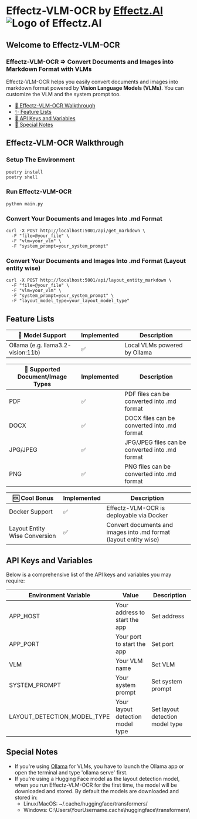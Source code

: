 # Effectz-VLM-OCR by [Effectz.AI](https://www.effectz.ai/)  ![Logo of Effectz.AI](https://github.com/effectz-ai/Effectz_VLM_OCR/blob/main/img/effectzai.png)

## Welcome to Effectz-VLM-OCR
### Effectz-VLM-OCR => Convert Documents and Images into Markdown Format with VLMs 
Effectz-VLM-OCR helps you easily convert documents and images into markdown format powered by **Vision Language Models (VLMs)**. You can customize the VLM and the system prompt too.


- [💾 Effectz-VLM-OCR Walkthrough](#effectz-vlm-ocr-walkthrough)
- [✨ Feature Lists](#feature-lists)
- [🔑 API Keys and Variables](#api-keys-and-variables)
- [📌 Special Notes](#special-notes)


## Effectz-VLM-OCR Walkthrough

### Setup The Environment

```
poetry install
poetry shell
```

### Run Effectz-VLM-OCR

```
python main.py
```

### Convert Your Documents and Images Into .md Format

```
curl -X POST http://localhost:5001/api/get_markdown \
  -F "file=@your_file" \
  -F "vlm=your_vlm" \
  -F "system_prompt=your_system_prompt"
```

### Convert Your Documents and Images Into .md Format (Layout entity wise)

```
curl -X POST http://localhost:5001/api/layout_entity_markdown \
  -F "file=@your_file" \
  -F "vlm=your_vlm" \
  -F "system_prompt=your_system_prompt" \
  -F "layout_model_type=your_layout_model_type"
```


## Feature Lists

| 🤖 Model Support                       | Implemented | Description                  |
| -------------------------------------- | ----------- | ---------------------------- |
| Ollama (e.g. llama3.2-vision:11b)      | ✅         | Local VLMs powered by Ollama |

| 📁 Supported Document/Image Types             | Implemented | Description                                      |
| --------------------------------------------- | ----------- | ------------------------------------------------- |
| PDF                                           | ✅         | PDF files can be converted into .md format        |
| DOCX                                          | ✅         | DOCX files can be converted into .md format       |
| JPG/JPEG                                      | ✅         | JPG/JPEG files can be converted into .md format   |
| PNG                                           | ✅         | PNG files can be converted into .md format        |

| 🆒 Cool Bonus                 | Implemented | Description                                                        |
| ----------------------------- | ----------- | ------------------------------------------------------------------ |
| Docker Support                | ✅         | Effectz-VLM-OCR is deployable via Docker                           |
| Layout Entity Wise Conversion | ✅         | Convert documents and images into .md format (layout entity wise)  |


## API Keys and Variables

Below is a comprehensive list of the API keys and variables you may require:

| Environment Variable         | Value                                                      | Description                                                                       |
| ---------------------------- | ---------------------------------------------------------- | --------------------------------------------------------------------------------- |
| APP_HOST                     | Your address to start the app                              | Set address                                                                       |
| APP_PORT                     | Your port to start the app                                 | Set port                                                                          |
| VLM                          | Your VLM name                                              | Set VLM                                                                           |
| SYSTEM_PROMPT                | Your system prompt                                         | Set system prompt                                                                 |
| LAYOUT_DETECTION_MODEL_TYPE  | Your layout detection model type                           | Set layout detection model type                                                   |

## Special Notes

- If you're using [Ollama](https://ollama.com/) for VLMs, you have to launch the Ollama app or open the terminal and type 'ollama serve' first.
- If you're using a Hugging Face model as the layout detection model, when you run Effectz-VLM-OCR for the first time, the model will be downloaded and stored. By default the models are downloaded and stored in:
  - Linux/MacOS: ~/.cache/huggingface/transformers/
  - Windows: C:\Users\YourUsername\.cache\huggingface\transformers\
